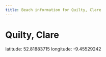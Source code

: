 ```yaml
---
title: Beach information for Quilty, Clare
---
```

# Quilty, Clare 

<div class="location-info">latitude: 52.81883715 longitude: -9.45529242</div>
<div id="met-eireann-warnings" onload="get_met_eireann_warnings(EI03)"></div>
<div></div>